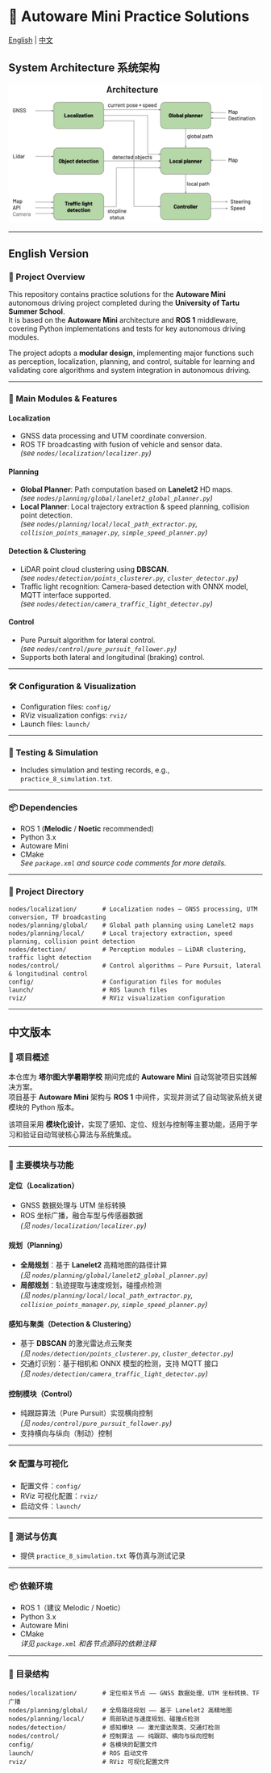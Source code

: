 # 🚗 Autoware Mini Practice Solutions

[English](#english-version) | [中文](#中文版本)

## System Architecture 系统架构
![architecture](architecture.png)

---

## English Version

### 📌 Project Overview
This repository contains practice solutions for the **Autoware Mini** autonomous driving project completed during the **University of Tartu Summer School**.  
It is based on the **Autoware Mini** architecture and **ROS 1** middleware, covering Python implementations and tests for key autonomous driving modules.

The project adopts a **modular design**, implementing major functions such as perception, localization, planning, and control, suitable for learning and validating core algorithms and system integration in autonomous driving.

---

### 🔑 Main Modules & Features

#### **Localization**
- GNSS data processing and UTM coordinate conversion.
- ROS TF broadcasting with fusion of vehicle and sensor data.  
  _(see `nodes/localization/localizer.py`)_

#### **Planning**
- **Global Planner**: Path computation based on **Lanelet2** HD maps.  
  _(see `nodes/planning/global/lanelet2_global_planner.py`)_
- **Local Planner**: Local trajectory extraction & speed planning, collision point detection.  
  _(see `nodes/planning/local/local_path_extractor.py`, `collision_points_manager.py`, `simple_speed_planner.py`)_

#### **Detection & Clustering**
- LiDAR point cloud clustering using **DBSCAN**.  
  _(see `nodes/detection/points_clusterer.py`, `cluster_detector.py`)_
- Traffic light recognition: Camera-based detection with ONNX model, MQTT interface supported.  
  _(see `nodes/detection/camera_traffic_light_detector.py`)_

#### **Control**
- Pure Pursuit algorithm for lateral control.  
  _(see `nodes/control/pure_pursuit_follower.py`)_
- Supports both lateral and longitudinal (braking) control.

---

### 🛠 Configuration & Visualization
- Configuration files: `config/`
- RViz visualization configs: `rviz/`
- Launch files: `launch/`

---

### 🧪 Testing & Simulation
- Includes simulation and testing records, e.g., `practice_8_simulation.txt`.

---

### 📦 Dependencies
- ROS 1 (**Melodic** / **Noetic** recommended)
- Python 3.x
- Autoware Mini
- CMake  
_See `package.xml` and source code comments for more details._

---

### 📂 Project Directory
```text
nodes/localization/       # Localization nodes — GNSS processing, UTM conversion, TF broadcasting
nodes/planning/global/    # Global path planning using Lanelet2 maps
nodes/planning/local/     # Local trajectory extraction, speed planning, collision point detection
nodes/detection/          # Perception modules — LiDAR clustering, traffic light detection
nodes/control/            # Control algorithms — Pure Pursuit, lateral & longitudinal control
config/                   # Configuration files for modules
launch/                   # ROS launch files
rviz/                     # RViz visualization configuration
```



---

## 中文版本

### 📌 项目概述
本仓库为 **塔尔图大学暑期学校** 期间完成的 **Autoware Mini** 自动驾驶项目实践解决方案。  
项目基于 **Autoware Mini** 架构与 **ROS 1** 中间件，实现并测试了自动驾驶系统关键模块的 Python 版本。

该项目采用 **模块化设计**，实现了感知、定位、规划与控制等主要功能，适用于学习和验证自动驾驶核心算法与系统集成。

---

### 🔑 主要模块与功能

#### **定位（Localization）**
- GNSS 数据处理与 UTM 坐标转换
- ROS 坐标广播，融合车型与传感器数据  
  _(见 `nodes/localization/localizer.py`)_

#### **规划（Planning）**
- **全局规划**：基于 **Lanelet2** 高精地图的路径计算  
  _(见 `nodes/planning/global/lanelet2_global_planner.py`)_
- **局部规划**：轨迹提取与速度规划，碰撞点检测  
  _(见 `nodes/planning/local/local_path_extractor.py`, `collision_points_manager.py`, `simple_speed_planner.py`)_

#### **感知与聚类（Detection & Clustering）**
- 基于 **DBSCAN** 的激光雷达点云聚类  
  _(见 `nodes/detection/points_clusterer.py`, `cluster_detector.py`)_
- 交通灯识别：基于相机和 ONNX 模型的检测，支持 MQTT 接口  
  _(见 `nodes/detection/camera_traffic_light_detector.py`)_

#### **控制模块（Control）**
- 纯跟踪算法（Pure Pursuit）实现横向控制  
  _(见 `nodes/control/pure_pursuit_follower.py`)_
- 支持横向与纵向（制动）控制

---

### 🛠 配置与可视化
- 配置文件：`config/`
- RViz 可视化配置：`rviz/`
- 启动文件：`launch/`

---

### 🧪 测试与仿真
- 提供 `practice_8_simulation.txt` 等仿真与测试记录

---

### 📦 依赖环境
- ROS 1（建议 Melodic / Noetic）
- Python 3.x
- Autoware Mini
- CMake  
_详见 `package.xml` 和各节点源码的依赖注释_

---

### 📂 目录结构
```text
nodes/localization/       # 定位相关节点 —— GNSS 数据处理、UTM 坐标转换、TF 广播
nodes/planning/global/    # 全局路径规划 —— 基于 Lanelet2 高精地图
nodes/planning/local/     # 局部轨迹与速度规划、碰撞点检测
nodes/detection/          # 感知模块 —— 激光雷达聚类、交通灯检测
nodes/control/            # 控制算法 —— 纯跟踪、横向与纵向控制
config/                   # 各模块的配置文件
launch/                   # ROS 启动文件
rviz/                     # RViz 可视化配置文件
```

